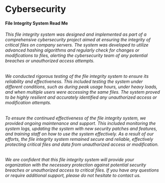 # Cybersecurity
 
#### File Integrity System Read Me

###### This file integrity system was designed and implemented as part of a comprehensive cybersecurity project aimed at ensuring the integrity of critical files on company servers. The system was developed to utilize advanced hashing algorithms and regularly check for changes or modifications to files, alerting the cybersecurity team of any potential breaches or unauthorized access attempts.

###### We conducted rigorous testing of the file integrity system to ensure its reliability and effectiveness. This included testing the system under different conditions, such as during peak usage hours, under heavy loads, and when multiple users were accessing the same files. The system proved to be highly resilient and accurately identified any unauthorized access or modification attempts.

###### To ensure the continued effectiveness of the file integrity system, we provided ongoing maintenance and support. This included monitoring the system logs, updating the system with new security patches and features, and training staff on how to use the system effectively. As a result of our efforts, the file integrity system remained secure and reliable, effectively protecting critical files and data from unauthorized access or modification.

###### We are confident that this file integrity system will provide your organization with the necessary protection against potential security breaches or unauthorized access to critical files. If you have any questions or require additional support, please do not hesitate to contact us.
